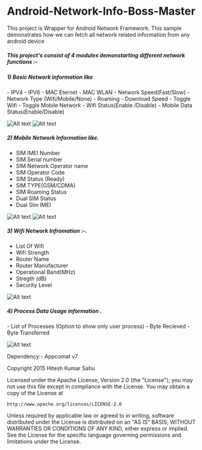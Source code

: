# Android-Network-Info-Boss-Master

This project is Wrapper for Android Network Framework. This sample demonstrates how we can fetch all network related information from any android device

<h5> This project's consist of 4 modules demonstarting different network functions :- </h5>

<h5> 1) Basic Network information like </h5>
 - IPV4
 - IPV6
 - MAC Eternet
 - MAC WLAN
 - Network Speed(Fast/Slow)
 - Network Type (Wifi/Mobile/None)
 - Roaming
 - Download Speed
 - Toggle Wifi
 - Toggle Mobile Network
 - Wifi Status(Enable /Disable)
 - Mobile Data Status(Enable/Disable)
 
 ![Alt text](https://github.com/hiteshsahu/Android-Network-Info-Boss-Master/blob/master/art/network_info1.png "recording screen")
 ![Alt text](https://github.com/hiteshsahu/Android-Network-Info-Boss-Master/blob/master/art/network_info2.png "Playback screen")

<h5> 2) Mobile Network Information like.</h5>

 - SIM IMEI Number 
 - SIM Serial number 
 - SIM Network Operator name
 - SIM Operator Code 
 - SIM Status (Ready)
 - SIM TYPE(GSM/CDMA)
 - SIM Roaming Status 
 - Dual SIM Status
 - Dual SIm IMEI
 
![Alt text](https://github.com/hiteshsahu/Android-Network-Info-Boss-Master/blob/master/art/sim_info.png "recording screen")
![Alt text](https://github.com/hiteshsahu/Android-Network-Info-Boss-Master/blob/master/art/dual_sim_info.png "Playback screen")

<h5> 3) Wifi Network Infromation :-.</h5>

- List Of Wifi
- Wifi Strength
- Router Name
- Router Manufacturer
- Operational Band(MHz)
- Stregth (dB)
- Security Level

![Alt text](https://github.com/hiteshsahu/Android-Network-Info-Boss-Master/blob/master/art/Wifi_info.png "Playback screen")


<h5> 4) Process Data Usage information .</h5>
- List of Processes (Option to show only user process)
- Byte Recieved
- Byte Transferred

![Alt text](https://github.com/hiteshsahu/Android-Network-Info-Boss-Master/blob/master/art/processes.png "Playback screen")

Dependency:- Appcomat v7

Copyright 2015 Hitesh Kumar Sahu

Licensed under the Apache License, Version 2.0 (the "License");
you may not use this file except in compliance with the License.
You may obtain a copy of the License at

    http://www.apache.org/licenses/LICENSE-2.0

Unless required by applicable law or agreed to in writing, software
distributed under the License is distributed on an "AS IS" BASIS,
WITHOUT WARRANTIES OR CONDITIONS OF ANY KIND, either express or implied.
See the License for the specific language governing permissions and
limitations under the License.

